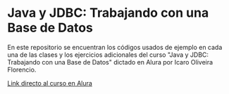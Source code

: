 # **Java y JDBC: Trabajando con una Base de Datos**

<p>En este repositorio se encuentran los códigos usados de ejemplo en cada una de las clases y los ejercicios adicionales del curso "Java y JDBC: Trabajando con una Base de Datos" dictado en Alura por Icaro Oliveira Florencio.</p>

<a href="https://app.aluracursos.com/course/java-jdbc-trabajando-base-datos">Link directo al curso en Alura</a>